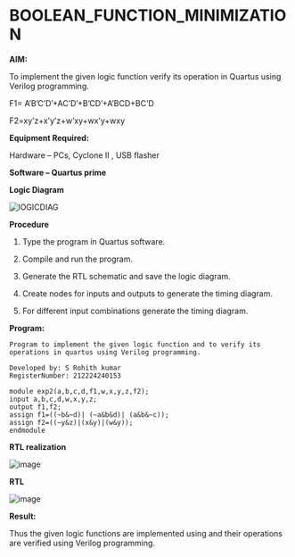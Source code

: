 # BOOLEAN_FUNCTION_MINIMIZATION

**AIM:**

To implement the given logic function verify its operation in Quartus using Verilog programming.

F1= A’B’C’D’+AC’D’+B’CD’+A’BCD+BC’D 

F2=xy’z+x’y’z+w’xy+wx’y+wxy

**Equipment Required:**

Hardware – PCs, Cyclone II , USB flasher

**Software – Quartus prime**

**Logic Diagram**

![lOGICDIAG](https://github.com/user-attachments/assets/53201c1c-ce82-47e5-9ee0-34506f2ebc1f)


**Procedure**

1.	Type the program in Quartus software.

2.	Compile and run the program.

3.	Generate the RTL schematic and save the logic diagram.

4.	Create nodes for inputs and outputs to generate the timing diagram.

5.	For different input combinations generate the timing diagram.


**Program:**
```
Program to implement the given logic function and to verify its operations in quartus using Verilog programming. 

Developed by: S Rohith kumar
RegisterNumber: 212224240153
```
```
module exp2(a,b,c,d,f1,w,x,y,z,f2);
input a,b,c,d,w,x,y,z;
output f1,f2;
assign f1=((~b&~d)| (~a&b&d)| (a&b&~c));
assign f2=((~y&z)|(x&y)|(w&y));
endmodule 
```


**RTL realization**

![image](https://github.com/user-attachments/assets/ea817c83-7e85-4640-8911-f60fdca9e002)


**RTL**

![image](https://github.com/user-attachments/assets/5c6f025f-7632-4952-98fe-b057294c40b1)



**Result:**

Thus the given logic functions are implemented using and their operations are verified using Verilog programming.

